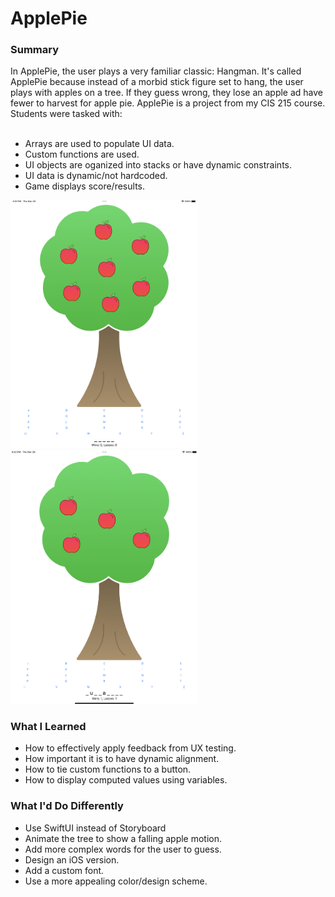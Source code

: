 # ApplePie

<h3>Summary</h3>
In ApplePie, the user plays a very familiar classic: Hangman. It's called ApplePie because instead of a morbid stick figure set to hang, the user plays with apples on a tree. If they guess wrong, they lose an apple ad have fewer to harvest for apple pie. ApplePie is a  project from my CIS 215 course. Students were tasked with:<br><br>
<ul>
<li>Arrays are used to populate UI data.</li>
<li>Custom functions are used.</li>
<li>UI objects are oganized into stacks or have dynamic constraints.</li>
<li>UI data is dynamic/not hardcoded.</li>
<li>Game displays score/results.</li>
</ul>
<div>
<img src="https://github.com/clamquarter/ApplePie/blob/master/images/ApplePieStart.png" width="300"> <img src="https://github.com/clamquarter/ApplePie/blob/master/images/ApplePieLosing.png" width="300">
</div>

<h3>What I Learned</h3>
<ul>
<li>How to effectively apply feedback from UX testing.</li>
<li>How important it is to have dynamic alignment.</li>
<li>How to tie custom functions to a button.</li>
<li>How to display computed values using variables.</li>
</ul>

<h3>What I'd Do Differently</h3>
<ul>
<li>Use SwiftUI instead of Storyboard</li>
<li>Animate the tree to show a falling apple motion.</li>
<li>Add more complex words for the user to guess.</li>
<li>Design an iOS version.</li>
<li>Add a custom font.</li>
<li>Use a more appealing color/design scheme.</li>
</ul>
